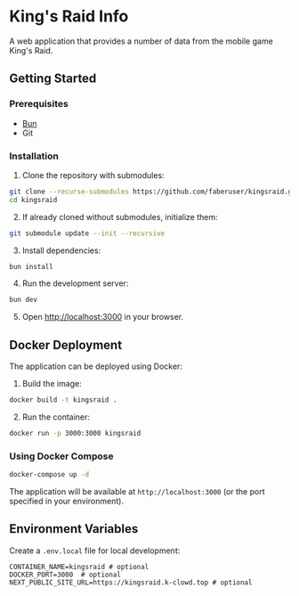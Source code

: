 # King's Raid Info

A web application that provides a number of data from the mobile game King's Raid.

## Getting Started

### Prerequisites

-   [Bun](https://bun.sh/)
-   Git

### Installation

1. Clone the repository with submodules:

```bash
git clone --recurse-submodules https://github.com/faberuser/kingsraid.git
cd kingsraid
```

2. If already cloned without submodules, initialize them:

```bash
git submodule update --init --recursive
```

3. Install dependencies:

```bash
bun install
```

4. Run the development server:

```bash
bun dev
```

5. Open [http://localhost:3000](http://localhost:3000) in your browser.

## Docker Deployment

The application can be deployed using Docker:

1. Build the image:

```bash
docker build -t kingsraid .
```

2. Run the container:

```bash
docker run -p 3000:3000 kingsraid
```

### Using Docker Compose

```bash
docker-compose up -d
```

The application will be available at `http://localhost:3000` (or the port specified in your environment).

## Environment Variables

Create a `.env.local` file for local development:

```env
CONTAINER_NAME=kingsraid # optional
DOCKER_PORT=3000  # optional
NEXT_PUBLIC_SITE_URL=https://kingsraid.k-clowd.top # optional
```
